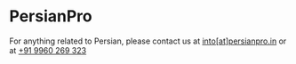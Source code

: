 # PersianPro
<p>For anything related to Persian, please contact us at <a href="mailto:into@persianpro.in">into[at]persianpro.in</a> or at <a href="tel:+919960269323">+91 9960 269 323</a></p>






